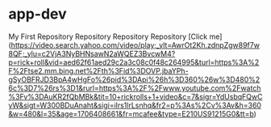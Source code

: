 # app-dev
My First Repository
Repository
Repository
Repository
[Click me] (https://video.search.yahoo.com/video/play;_ylt=AwrOt2Kh.zdnpZgw89f7w8QF;_ylu=c2VjA3NyBHNsawN2aWQEZ3BvcwM4?p=rick+roll&vid=aed62f61aed29c2a3c08c0f48c264995&turl=https%3A%2F%2Ftse2.mm.bing.net%2Fth%3Fid%3DOVP.jbaYPh-gSyOBFRJD3BpA4wHgFo%26pid%3DApi%26h%3D360%26w%3D480%26c%3D7%26rs%3D1&rurl=https%3A%2F%2Fwww.youtube.com%2Fwatch%3Fv%3DAuKR2fQbMBk&tit=10+rickrolls+1+video&c=7&sigr=YdUsbqFQwCyW&sigt=W300BDuAnaht&sigi=ilrs1lrLsnhq&fr2=p%3As%2Cv%3Av&h=360&w=480&l=35&age=1706408661&fr=mcafee&type=E210US91215G0&tt=b)
